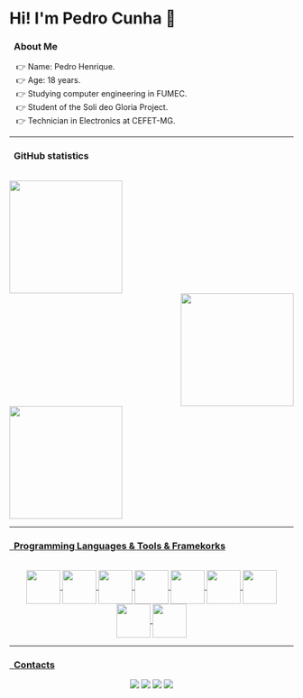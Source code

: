 # Hi! I'm Pedro Cunha 👋

  ### &nbsp; **About Me**
  &nbsp;&nbsp;&nbsp;👉 Name: Pedro Henrique. \
  &nbsp;&nbsp;&nbsp;👉 Age: 18 years. \
  &nbsp;&nbsp;&nbsp;👉 Studying computer engineering in FUMEC. \
  &nbsp;&nbsp;&nbsp;👉 Student of the Soli deo Gloria Project. \
  &nbsp;&nbsp;&nbsp;👉 Technician in Electronics at CEFET-MG. 

<hr>

###  &nbsp; **GitHub statistics**

<br>

<div align="left">
  <a href="https://github.com/PedroCunha06">
  <img height="200px" src="https://github-readme-stats.vercel.app/api?username=PedroCunha06&rank_icon=github&theme=dark" />
</div>
<div align="right">
  <img height="200px" src="https://github-readme-stats.vercel.app/api/top-langs/?username=PedroCunha06&layout=compact&langs_count=16&theme=dark" />
</div>
<div>
  <img height="200px" src="https://github-readme-streak-stats.herokuapp.com/?user=PedroCunha06&theme=dark" />
   </picture>
</div>

<hr>

  ###  &nbsp; **Programming Languages & Tools & Framekorks**

<div align="center">
  <br>
  <img align="center"  width="60" src="https://cdn.jsdelivr.net/gh/devicons/devicon/icons/javascript/javascript-original.svg"/>
  <img align="center"  width="60" src="https://cdn.jsdelivr.net/gh/devicons/devicon/icons/react/react-original.svg"/>
  <img align="center"  width="60" src="https://cdn.jsdelivr.net/gh/devicons/devicon/icons/html5/html5-original.svg"/>
  <img align="center"  width="60" src="https://cdn.jsdelivr.net/gh/devicons/devicon/icons/css3/css3-original.svg"/>
  <img align="center"  width="60" src="https://cdn.jsdelivr.net/gh/devicons/devicon/icons/java/java-plain.svg"/>
  <img align="center"  width="60" src="https://cdn.jsdelivr.net/gh/devicons/devicon/icons/git/git-original.svg" />
  <img align="center"  width="60" src="https://cdn.jsdelivr.net/gh/devicons/devicon/icons/nginx/nginx-original.svg" />
  <img align="center"  width="60" src="https://cdn.jsdelivr.net/gh/devicons/devicon/icons/gradle/gradle-plain.svg" />
  <img align="center"  width="60" src="https://cdn.jsdelivr.net/gh/devicons/devicon/icons/mysql/mysql-original-wordmark.svg" />
  
</div>

<hr>

  ###  &nbsp; **Contacts**

<div align="center">
<a href="https://projetosolideogloria.slack.com/team/U04NMDQ4GJF"> <img src="https://img.shields.io/badge/Slack-4A154B?style=for-the-badge&logo=slack&logoColor=white"></a>
<a href="https://www.instagram.com/pdh.alves/?hl=pt-br"> <img src="https://img.shields.io/badge/Instagram-E4405F?style=for-the-badge&logo=instagram&logoColor=white"></a>
<a href="https://www.linkedin.com/in/pedro-henrique-99bb8627b"> <img src="https://img.shields.io/badge/LinkedIn-0077B5?style=for-the-badge&logo=linkedin&logoColor=white"></a>
<a href="https://www.discord.com/channels/PdhAlves"> <img src="https://img.shields.io/badge/Discord-7289DA?style=for-the-badge&logo=discord&logoColor=white"></a>
</div>



